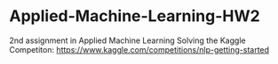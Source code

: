 # Applied-Machine-Learning-HW2

2nd assignment in Applied Machine Learning Solving the Kaggle Competiton: https://www.kaggle.com/competitions/nlp-getting-started 
